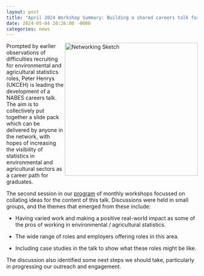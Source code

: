 ```yaml
---
layout: post
title: "April 2024 Workshop Summary: Building a shared careers talk for NABES"
date: 2024-05-04 20:26:00 -0000
categories: news
---
```


<img src="/img/AprilBlogPicture.jpg" alt="Networking Sketch" width=350px align = "right"> 
  

Prompted by earlier observations of difficulties recruiting for environmental and agricultural statistics roles, Peter Henrys (UKCEH) is leading the development of a NABES careers talk. The aim is to collectively put together a slide pack which can be delivered by anyone in the network, with hopes of increasing the visibility of statistics in environmental and agricultural sectors as a career path for graduates. 

The second session in our [program](/events) of monthly workshops focussed on collating ideas for the content of this talk. Discussions were held in small groups, and the themes that emerged from these include: 

* Having varied work and making a positive real-world impact as some of the pros of working in environmental / agricultural statistics. 

* The wide range of roles and employers offering roles in this area. 

* Including case studies in the talk to show what these roles might be like. 

The discussion also identified some next steps we should take, particularly in progressing our outreach and engagement. 
